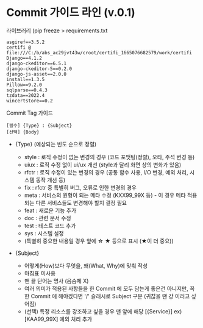 # Commit 가이드 라인 (v.0.1)

라이브러리 (pip freeze > requirements.txt
```
asgiref==3.5.2
certifi @ file:///C:/b/abs_ac29jvt43w/croot/certifi_1665076682579/work/certifi
Django==4.1.2
django-ckeditor==6.5.1
django-ckeditor-5==0.2.0
django-js-asset==2.0.0
install==1.3.5
Pillow==9.2.0
sqlparse==0.4.3
tzdata==2022.4
wincertstore==0.2
```
Commit Tag 가이드
```
[필수] {Type} : {Subject}
[선택] {Body}
```
* {Type} (예상되는 빈도 순으로 정렬)
  - style    : 로직 수정이 없는 변경의 경우 (코드 포맷팅(정렬), 오타, 주석 변경 등)
  - uiux    : 로직 수정 없이 ui/ux 개선 (style과 달리 화면 상의 변화가 있음)
  - rfctr    : 로직 수정이 있는 변경의 경우 (공통 함수 사용, I/O 변경,  예외 처리, 시스템 동작 개선 등)
  - fix    : rfctr 중 특별히 버그, 오류로 인한 변경의 경우
  - meta    : 서비스의 원형이 되는 메타 수정 (KXX99_99X 등) - 이 경우 메타 적용되는 다른 서비스들도 변경해야 할지 결정 필요
  - feat    : 새로운 기능 추가
  - doc    : 관련 문서 수정
  - test    : 테스트 코드 추가
  - sys     : 시스템 설정 
  - (특별히 중요한 내용일 경우 앞에 ☆ ★ 등으로 표시 (★이 더 중요))

* {Subject}
  - 어떻게(How)보다 무엇을, 왜(What, Why)에 맞춰 작성
  - 마침표 미사용
  - 맨 끝 단어는 명사 (음슴체 X)
  - 여러 의미가 적용된 사항들을 한 Commit 에 모두 담는게 좋은건 아니지만, 꼭 한 Commit 에 해야겠다면 '/' 슬래시로 Subject 구분 (귀찮을 땐 걍 이러고 싶어짐)
  - (선택) 특정 리소스를 강조하고 싶을 경우 맨 앞에 해당 [{Service}] ex) [KAA99_99X] 예외 처리 추가
